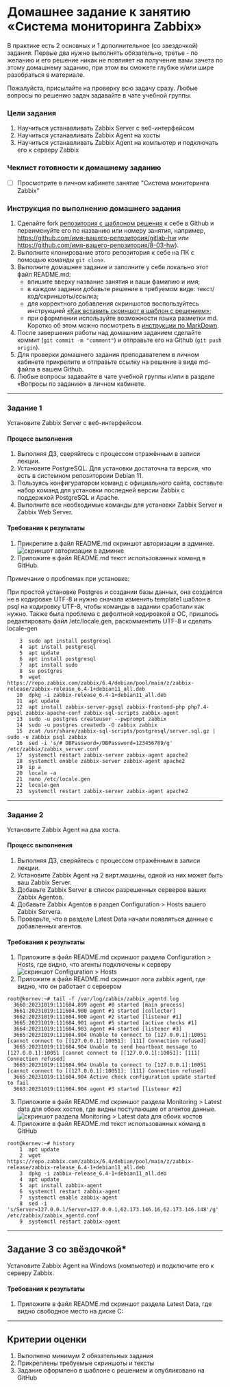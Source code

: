 # Домашнее задание к занятию «Система мониторинга Zabbix»

В практике есть 2 основных и 1 дополнительное (со звездочкой) задания. Первые два нужно выполнять обязательно, третье - по желанию и его решение никак не повлияет на получение вами зачета по этому домашнему заданию, при этом вы сможете глубже и/или шире разобраться в материале. 

Пожалуйста, присылайте на проверку всю задачу сразу. Любые вопросы по решению задач задавайте в чате учебной группы.

### Цели задания
1. Научиться устанавливать Zabbix Server c веб-интерфейсом
2. Научиться устанавливать Zabbix Agent на хосты
3. Научиться устанавливать Zabbix Agent на компьютер и подключать его к серверу Zabbix 

### Чеклист готовности к домашнему заданию
- [ ] Просмотрите в личном кабинете занятие "Система мониторинга Zabbix" 

### Инструкция по выполнению домашнего задания

1. Сделайте fork [репозитория c шаблоном решения](https://github.com/netology-code/sys-pattern-homework) к себе в Github и переименуйте его по названию или номеру занятия, например, https://github.com/имя-вашего-репозитория/gitlab-hw или https://github.com/имя-вашего-репозитория/8-03-hw).
2. Выполните клонирование этого репозитория к себе на ПК с помощью команды `git clone`.
3. Выполните домашнее задание и заполните у себя локально этот файл README.md:
   - впишите вверху название занятия и ваши фамилию и имя;
   - в каждом задании добавьте решение в требуемом виде: текст/код/скриншоты/ссылка;
   - для корректного добавления скриншотов воспользуйтесь инструкцией [«Как вставить скриншот в шаблон с решением»](https://github.com/netology-code/sys-pattern-homework/blob/main/screen-instruction.md);
   - при оформлении используйте возможности языка разметки md. Коротко об этом можно посмотреть в [инструкции по MarkDown](https://github.com/netology-code/sys-pattern-homework/blob/main/md-instruction.md).
4. После завершения работы над домашним заданием сделайте коммит (`git commit -m "comment"`) и отправьте его на Github (`git push origin`).
5. Для проверки домашнего задания преподавателем в личном кабинете прикрепите и отправьте ссылку на решение в виде md-файла в вашем Github.
6. Любые вопросы задавайте в чате учебной группы и/или в разделе «Вопросы по заданию» в личном кабинете.

---

### Задание 1 

Установите Zabbix Server с веб-интерфейсом.

#### Процесс выполнения
1. Выполняя ДЗ, сверяйтесь с процессом отражённым в записи лекции.
2. Установите PostgreSQL. Для установки достаточна та версия, что есть в системном репозитороии Debian 11.
3. Пользуясь конфигуратором команд с официального сайта, составьте набор команд для установки последней версии Zabbix с поддержкой PostgreSQL и Apache.
4. Выполните все необходимые команды для установки Zabbix Server и Zabbix Web Server.

#### Требования к результаты 
1. Прикрепите в файл README.md скриншот авторизации в админке.
   ![скриншот авторизации в админке](img/zabbix-auth.JPG)
2. Приложите в файл README.md текст использованных команд в GitHub.

Примечание о проблемах при установке:

При простой установке Postgres и создании базы данных, она создаётся не в кодировке UTF-8 и нужно сначала изменить template1 шаблон в psql на кодировку UTF-8, чтобы команды в задании сработали как нужно.
Также была проблема с дефолтной кодировкой в ОС, пришлось редактировать файл /etc/locale.gen, раскомментить UTF-8 и сделать locale-gen
```
    3  sudo apt install postgresql
    4  apt install postgresql
    5  apt update
    6  apt install postgresql
    7  apt install sudo
    8  su postgres
    9  wget https://repo.zabbix.com/zabbix/6.4/debian/pool/main/z/zabbix-release/zabbix-release_6.4-1+debian11_all.deb
   10  dpkg -i zabbix-release_6.4-1+debian11_all.deb
   11  apt update
   12  apt install zabbix-server-pgsql zabbix-frontend-php php7.4-pgsql zabbix-apache-conf zabbix-sql-scripts zabbix-agent
   13  sudo -u postgres createuser --pwprompt zabbix
   14  sudo -u postgres createdb -O zabbix zabbix
   15  zcat /usr/share/zabbix-sql-scripts/postgresql/server.sql.gz | sudo -u zabbix psql zabbix
   16  sed -i 's/# DBPassword=/DBPassword=123456789/g' /etc/zabbix/zabbix_server.conf
   17  systemctl restart zabbix-server zabbix-agent apache2
   18  systemctl enable zabbix-server zabbix-agent apache2
   19  ip a
   20  locale -a
   21  nano /etc/locale.gen
   22  locale-gen
   23  systemctl restart zabbix-server zabbix-agent apache2

```

---

### Задание 2 

Установите Zabbix Agent на два хоста.

#### Процесс выполнения
1. Выполняя ДЗ, сверяйтесь с процессом отражённым в записи лекции.
2. Установите Zabbix Agent на 2 вирт.машины, одной из них может быть ваш Zabbix Server.
3. Добавьте Zabbix Server в список разрешенных серверов ваших Zabbix Agentов.
4. Добавьте Zabbix Agentов в раздел Configuration > Hosts вашего Zabbix Servera.
5. Проверьте, что в разделе Latest Data начали появляться данные с добавленных агентов.

#### Требования к результаты 
1. Приложите в файл README.md скриншот раздела Configuration > Hosts, где видно, что агенты подключены к серверу
![скриншот Configuration > Hosts](img/zabbix-agents.JPG)
2. Приложите в файл README.md скриншот лога zabbix agent, где видно, что он работает с сервером
```
root@kornev:~# tail -f /var/log/zabbix/zabbix_agentd.log
  3660:20231019:111604.899 agent #0 started [main process]
  3661:20231019:111604.900 agent #1 started [collector]
  3662:20231019:111604.900 agent #2 started [listener #1]
  3665:20231019:111604.901 agent #5 started [active checks #1]
  3664:20231019:111604.903 agent #4 started [listener #3]
  3665:20231019:111604.904 Unable to connect to [127.0.0.1]:10051 [cannot connect to [[127.0.0.1]:10051]: [111] Connection refused]
  3665:20231019:111604.904 Unable to send heartbeat message to [127.0.0.1]:10051 [cannot connect to [[127.0.0.1]:10051]: [111] Connection refused]
  3665:20231019:111604.904 Unable to connect to [127.0.0.1]:10051 [cannot connect to [[127.0.0.1]:10051]: [111] Connection refused]
  3665:20231019:111604.904 Active check configuration update started to fail
  3663:20231019:111604.904 agent #3 started [listener #2]

```
3. Приложите в файл README.md скриншот раздела Monitoring > Latest data для обоих хостов, где видны поступающие от агентов данные.
![скриншот раздела Monitoring > Latest data для обоих хостов](img/latest-data-vm.JPG)
4. Приложите в файл README.md текст использованных команд в GitHub
```
root@kornev:~# history
    1  apt update
    2  wget https://repo.zabbix.com/zabbix/6.4/debian/pool/main/z/zabbix-release/zabbix-release_6.4-1+debian11_all.deb
    3  dpkg -i zabbix-release_6.4-1+debian11_all.deb
    4  apt update
    5  apt install zabbix-agent
    6  systemctl restart zabbix-agent
    7  systemctl enable zabbix-agent
    8  sed -i 's/Server=127.0.0.1/Server=127.0.0.1,62.173.146.16,62.173.146.148'/g' /etc/zabbix/zabbix_agentd.conf
    9  systemctl restart zabbix-agent
```

---
## Задание 3 со звёздочкой*
Установите Zabbix Agent на Windows (компьютер) и подключите его к серверу Zabbix.

#### Требования к результаты 
1. Приложите в файл README.md скриншот раздела Latest Data, где видно свободное место на диске C:
--- 

## Критерии оценки

1. Выполнено минимум 2 обязательных задания
2. Прикреплены требуемые скриншоты и тексты 
3. Задание оформлено в шаблоне с решением и опубликовано на GitHub



